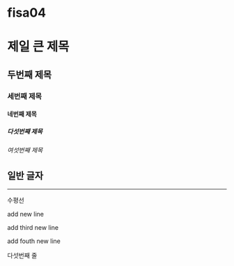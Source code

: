 ﻿# fisa04
# 제일 큰 제목
## 두번째 제목
### 세번째 제목
#### 네번째 제목
##### 다섯번째 제목
###### 여섯번째 제목
일반 글자
---
<hr>
수평선




add new line

add third new line

add fouth new line

다섯번째 줄
